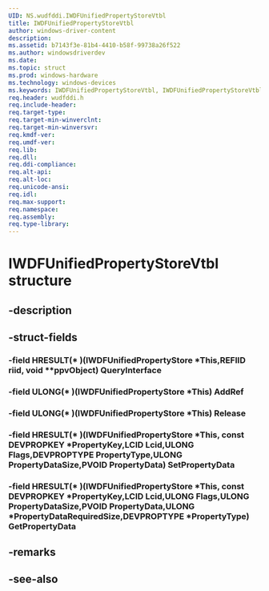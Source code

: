 ```yaml
---
UID: NS.wudfddi.IWDFUnifiedPropertyStoreVtbl
title: IWDFUnifiedPropertyStoreVtbl
author: windows-driver-content
description: 
ms.assetid: b7143f3e-81b4-4410-b58f-99738a26f522
ms.author: windowsdriverdev
ms.date: 
ms.topic: struct
ms.prod: windows-hardware
ms.technology: windows-devices
ms.keywords: IWDFUnifiedPropertyStoreVtbl, IWDFUnifiedPropertyStoreVtbl
req.header: wudfddi.h
req.include-header:
req.target-type:
req.target-min-winverclnt:
req.target-min-winversvr:
req.kmdf-ver:
req.umdf-ver:
req.lib:
req.dll:
req.ddi-compliance:
req.alt-api:
req.alt-loc:
req.unicode-ansi:
req.idl:
req.max-support:
req.namespace:
req.assembly:
req.type-library:
---
```


# IWDFUnifiedPropertyStoreVtbl structure

## -description



## -struct-fields

### -field HRESULT(* )(IWDFUnifiedPropertyStore *This,REFIID riid, void **ppvObject) QueryInterface			
 	
### -field ULONG(* )(IWDFUnifiedPropertyStore *This) AddRef			
 	
### -field ULONG(* )(IWDFUnifiedPropertyStore *This) Release			
 	
### -field HRESULT(* )(IWDFUnifiedPropertyStore *This, const DEVPROPKEY *PropertyKey,LCID Lcid,ULONG Flags,DEVPROPTYPE PropertyType,ULONG PropertyDataSize,PVOID PropertyData) SetPropertyData			
 	
### -field HRESULT(* )(IWDFUnifiedPropertyStore *This, const DEVPROPKEY *PropertyKey,LCID Lcid,ULONG Flags,ULONG PropertyDataSize,PVOID PropertyData,ULONG *PropertyDataRequiredSize,DEVPROPTYPE *PropertyType) GetPropertyData			
 	
## -remarks

## -see-also